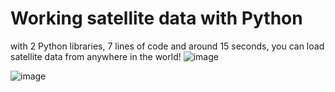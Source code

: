 # Working satellite data with Python
  with 2 Python libraries, 7 lines of code and around 15 seconds, you can load satellite data from anywhere in the world! 
  ![image](https://github.com/mgamzec/SatelliteData.py/assets/62151645/26ddfc3b-a3b2-46f3-af93-a58a497ef59d)

  ![image](https://github.com/mgamzec/SatelliteData.py/assets/62151645/7e2e689c-5246-408f-a30e-02ead61419d8)


